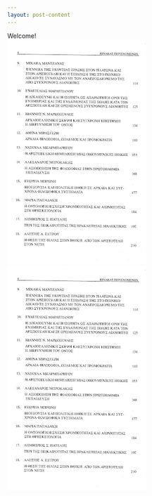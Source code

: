 ```yaml
---
layout: post-content
---
```

<script type="text/javascript" src="/website/services/verifyRequest.min.js"></script>
<body onload="checkData(1, 'https://dover.ecmajs.dev/website/app/pages/content/post-details/01/auth.html')">
  Welcome!
  <div id="lightgallery">
    <a href="images/1.jpg">
      <img src="images/thumb-1.jpg" />
    </a>
    <a href="images/1.jpg">
      <img src="images/thumb-1.jpg" />
    </a>
</div>
</body>
